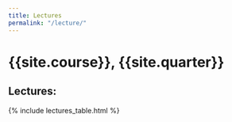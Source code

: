 ```yaml
---
title: Lectures
permalink: "/lecture/"
---
```


# {{site.course}}, {{site.quarter}}

## Lectures:
{% include lectures_table.html %}


